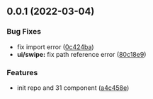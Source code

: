 ## 0.0.1 (2022-03-04)


### Bug Fixes

* fix import error ([0c424ba](https://github.com/artsdt/meve/commit/0c424ba11cd5745253ae497a28f0931462b9aab9))
* **ui/swipe:** fix path reference error ([80c18e9](https://github.com/artsdt/meve/commit/80c18e941b317dd6583337b62a8ffec878de9284))


### Features

* init repo and 31 component ([a4c458e](https://github.com/artsdt/meve/commit/a4c458e354f1d52646dd7da5822c1f3e2c44bc1d))



